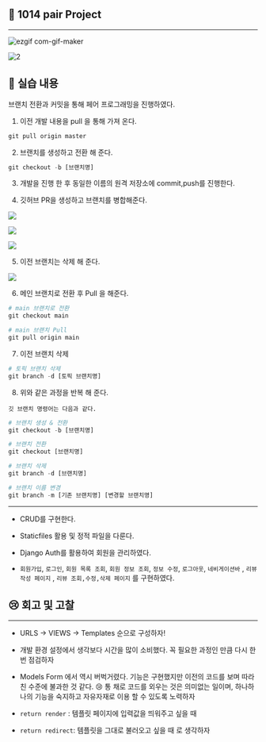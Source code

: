 ## 🎉 1014 pair Project

****

![ezgif com-gif-maker](https://user-images.githubusercontent.com/70432152/196039320-6efdbb62-d87a-46a0-888f-01576c129a33.gif)

![2](https://user-images.githubusercontent.com/70432152/196039383-aa898c67-dc55-43b0-9364-670590c84fb6.gif)

## 📗 실습 내용

브랜치 전환과 커밋을 통해 페어 프로그래밍을 진행하였다.

1. 이전 개발 내용을 pull 을 통해 가져 온다.

```python
git pull origin master
```

2. 브랜치를 생성하고 전환 해 준다.

```python
git checkout -b [브랜치명]
```

3. 개발을 진행 한 후 동일한 이름의 원격 저장소에 commit,push를 진행한다.

4. 깃허브 PR을 생성하고 브랜치를  병합해준다.

![](C:\Users\이주현\AppData\Roaming\marktext\images\2022-10-16-23-16-27-image.png)

![](C:\Users\이주현\AppData\Roaming\marktext\images\2022-10-16-23-16-40-image.png)

![](C:\Users\이주현\AppData\Roaming\marktext\images\2022-10-16-23-16-51-image.png)

5. 이전 브랜치는 삭제 해 준다.

![](C:\Users\이주현\AppData\Roaming\marktext\images\2022-10-16-23-17-16-image.png)

6. 메인 브랜치로 전환 후 Pull 을 해준다.

```python
# main 브랜치로 전환
git checkout main

# main 브랜치 Pull
git pull origin main
```

7. 이전 브랜치 삭제

```python
# 토픽 브랜치 삭제
git branch -d [토픽 브랜치명]
```

8. 위와 같은 과정을 반복 해 준다.

`깃 브랜치 명령어는 다음과 같다.`

```python
# 브랜치 생성 & 전환
git checkout -b [브랜치명]

# 브랜치 전환
git checkout [브랜치명]

# 브랜치 삭제
git branch -d [브랜치명]

# 브랜치 이름 변경
git branch -m [기존 브랜치명] [변경할 브랜치명]
```

****

- CRUD를 구현한다.

- Staticfiles 활용 및 정적 파일을 다룬다.

- Django Auth를 활용하여 회원을 관리하였다.

- `회원가입`, `로그인`, `회원 목록 조회`, `회원 정보 조회`, `정보 수정`, `로그아웃`, `네비게이션바` , `리뷰 작성 페이지` , `리뷰 조회,수정,삭제 페이지` 를 구현하였다.

## 😢 회고 및 고찰

***

- URLS &rarr; VIEWS &rarr; Templates 순으로 구성하자!

- 개발 환경 설정에서 생각보다 시간을 많이 소비했다. 꼭 필요한 과정인 만큼 다시 한번 점검하자

- Models Form 에서 역시 버벅거렸다. 기능은 구현했지만 이전의 코드를 보며 따라친 수준에 불과한 것 같다. 😢 통 채로 코드를 외우는 것은 의미없는 일이며, 하나하나의 기능을 숙지하고 자유자재로 이용 할 수 있도록 노력하자

- `return render` : 템플릿 페이지에 입력값을 띄워주고 싶을 때

- `return redirect`:  템플릿을 그대로 불러오고 싶을 때 로 생각하자
